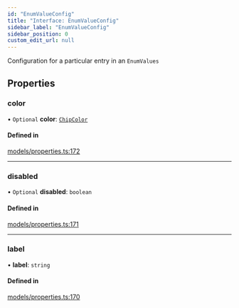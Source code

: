 ```yaml
---
id: "EnumValueConfig"
title: "Interface: EnumValueConfig"
sidebar_label: "EnumValueConfig"
sidebar_position: 0
custom_edit_url: null
---
```


Configuration for a particular entry in an `EnumValues`

## Properties

### color

• `Optional` **color**: [`ChipColor`](../types/ChipColor)

#### Defined in

[models/properties.ts:172](https://github.com/Camberi/firecms/blob/2d60fba/src/models/properties.ts#L172)

___

### disabled

• `Optional` **disabled**: `boolean`

#### Defined in

[models/properties.ts:171](https://github.com/Camberi/firecms/blob/2d60fba/src/models/properties.ts#L171)

___

### label

• **label**: `string`

#### Defined in

[models/properties.ts:170](https://github.com/Camberi/firecms/blob/2d60fba/src/models/properties.ts#L170)
